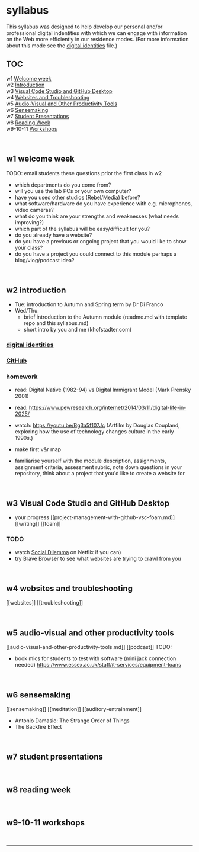 # syllabus
This syllabus was designed to help develop our personal and/or professional digital indentities with which we can engage with information on the Web more efficiently in our residence modes. (For more information about this mode see the [digital identities](digital-identities.md) file.)

## TOC
w1 [Welcome week](#W1-Welcome-week)  
w2 [Introduction](#W2-Introduction)  
w3 [Visual Code Studio and GitHub Desktop](#W3-Visual-Code-Studio-and-GitHub-Desktop)  
w4 [Websites and Troubleshooting](#W4-Websites-and-Troubleshooting)  
w5 [Audio-Visual and Other Productivity Tools](#W5-Audio-Visual-and-Other-Productivity-Tools)  
w6 [Sensemaking](#W6-Sensemaking)  
w7 [Student Presentations](#W7-Student-Presentations)  
w8 [Reading Week](#W8-Reading-Week)  
w9-10-11 [Workshops](#W9-10-11-Workshops)

<br>

## w1 welcome week
TODO: email students these questions prior the first class in w2
- which departments do you come from?
- will you use the lab PCs or your own computer?
- have you used other studios (Rebel/Media) before?
- what software/hardware do you have experience with e.g. microphones, video cameras?
- what do you think are your strengths and weaknesses (what needs improving?)
- which part of the syllabus will be easy/difficult for you?
- do you already have a website?
- do you have a previous or ongoing project that you would like to show your class?
- do you have a project you could connect to this module perhaps a blog/vlog/podcast idea?

<br>

## w2 introduction
- Tue: introduction to Autumn and Spring term by Dr Di Franco
- Wed/Thu: 
  - brief introduction to the Autumn module (readme.md with template repo and this syllabus.md)
  - short intro by you and me (khofstadter.com)

### [digital identities](digital-identities.md)

### [GitHub](tools.md)

### homework
- read: Digital Native (1982-94) vs Digital Immigrant Model (Mark Prensky 2001)
- read: https://www.pewresearch.org/internet/2014/03/11/digital-life-in-2025/
- watch: https://youtu.be/Bg3a5f107Jc (Artfilm by Douglas Coupland, exploring how the use of technology changes culture in the early 1990s.)

- make first v&r map
- familiarise yourself with the module description, assignments, assignment criteria, assessment rubric, note down questions in your repository, think about a project that you'd like to create a website for

<br>

## w3 Visual Code Studio and GitHub Desktop
- your progress
[[project-management-with-github-vsc-foam.md]]
[[writing]]
[[foam]]

### TODO
- watch [Social Dilemma](https://youtu.be/uaaC57tcci0) on Netflix if you can)
- try Brave Browser to see what websites are trying to crawl from you

<br>

## w4 websites and troubleshooting
[[websites]]
[[troubleshooting]]

<br>

## w5 audio-visual and other productivity tools 
[[audio-visual-and-other-productivity-tools.md]]
[[podcast]]
TODO: 
- book mics for students to test with software (mini jack connection needed) https://www.essex.ac.uk/staff/it-services/equipment-loans

<br>

## w6 sensemaking
[[sensemaking]]
[[meditation]]
[[auditory-entrainment]]
- Antonio Damasio: The Strange Order of Things
- The Backfire Effect

<br>

## w7 student presentations

<br>

## w8 reading week

<br>

## w9-10-11 workshops

<br>

---
<!--
## Ideas to discuss
### Self-assessment
#### Invoicing
### Thinking slowly
https://mattgemmell.com/thinking-slowly/
### mailing list
-->
